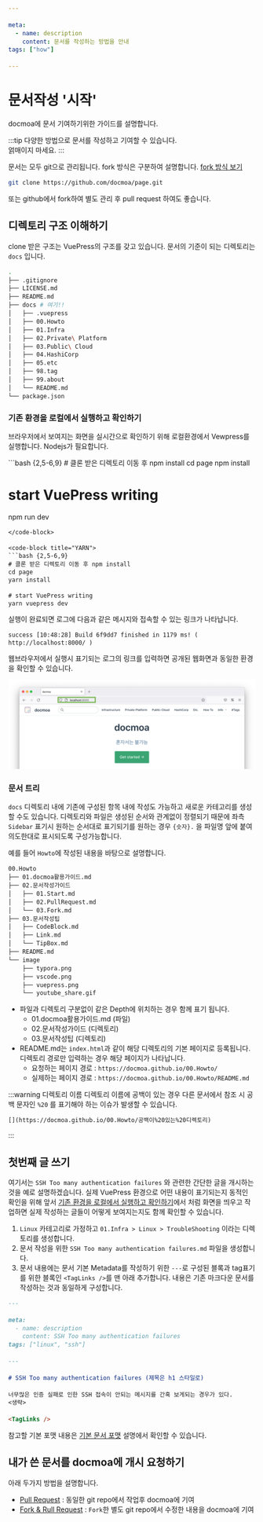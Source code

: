 ```yaml
---

meta:
  - name: description
    content: 문서를 작성하는 방법을 안내
tags: ["how"]

---
```


# 문서작성 '시작'

docmoa에 문서 기여하기위한 가이드를 설명합니다. 

:::tip
다양한 방법으로 문서를 작성하고 기여할 수 있습니다.  
얽매이지 마세요.
:::

문서는 모두 git으로 관리됩니다. fork 방식은 구분하여 설명합니다. [fork 방식 보기](/00.Howto/02.문서작성가이드/03.Fork.html)
```bash
git clone https://github.com/docmoa/page.git
```

또는 github에서 fork하여 별도 관리 후 pull request 하여도 좋습니다. 

## 디렉토리 구조 이해하기
clone 받은 구조는 VuePress의 구조를 갖고 있습니다. 문서의 기준이 되는 디렉토리는 `docs` 입니다.
```bash {5}
.
├── .gitignore
├── LICENSE.md
├── README.md
├── docs # 여기!!
│   ├── .vuepress
│   ├── 00.Howto
│   ├── 01.Infra
│   ├── 02.Private\ Platform
│   ├── 03.Public\ Cloud
│   ├── 04.HashiCorp
│   ├── 05.etc
│   ├── 98.tag
│   ├── 99.about
│   └── README.md
└── package.json
```

### 기존 환경을 로컬에서 실행하고 확인하기
브라우저에서 보여지는 화면을 실시간으로 확인하기 위해 로컬환경에서 Vewpress를 실행합니다. Nodejs가 필요합니다.

<code-group>
<code-block title="NPM">
```bash {2,5-6,9}
# 클론 받은 디렉토리 이동 후 npm install
cd page
npm install

# start VuePress writing
npm run dev
```
</code-block>

<code-block title="YARN">
```bash {2,5-6,9}
# 클론 받은 디렉토리 이동 후 npm install
cd page
yarn install

# start VuePress writing
yarn vuepress dev
```
</code-block>
</code-group>

실행이 완료되면 로그에 다음과 같은 메시지와 접속할 수 있는 링크가 나타납니다.
```text
success [10:48:28] Build 6f9dd7 finished in 1179 ms! ( http://localhost:8000/ )
```

웹브라우저에서 실행시 표기되는 로그의 링크를 입력하면 공개된 웹화면과 동일한 환경을 확인할 수 있습니다.

![](../image/vuepress.png)

### 문서 트리
`docs` 디렉토리 내에 기존에 구성된 항목 내에 작성도 가능하고 새로운 카테고리를 생성할 수도 있습니다. 디렉토리와 파일은 생성된 순서와 관계없이 정렬되기 때문에 좌측 `Sidebar` 표기시 원하는 순서대로 표기되기를 원하는 경우 `{숫자}.` 을 파일명 앞에 붙여 의도한대로 표시되도록 구성가능합니다.

예를 들어 `Howto`에 작성된 내용을 바탕으로 설명합니다.
```bash {2,3,7,11}
00.Howto
├── 01.docmoa활용가이드.md
├── 02.문서작성가이드
│   ├── 01.Start.md
│   ├── 02.PullRequest.md
│   └── 03.Fork.md
├── 03.문서작성팁
│   ├── CodeBlock.md
│   ├── Link.md
│   └── TipBox.md
├── README.md
└── image
    ├── typora.png
    ├── vscode.png
    ├── vuepress.png
    └── youtube_share.gif
```
- 파일과 디렉토리 구분없이 같은 Depth에 위치하는 경우 함께 표기 됩니다.
  - 01.docmoa활용가이드.md (파일)
  - 02.문서작성가이드 (디렉토리)
  - 03.문서작성팁 (디렉토리)
- README.md는 `index.html`과 같이 해당 디렉토리의 기본 페이지로 등록됩니다. 디렉토리 경로만 입력하는 경우 해당 페이지가 나타납니다. 
  - 요청하는 페이지 경로 : `https://docmoa.github.io/00.Howto/`
  - 실제하는 페이지 경로 : `https://docmoa.github.io/00.Howto/README.md`

:::warning 디렉토리 이름
디렉토리 이름에 공백이 있는 경우 다른 문서에서 참조 시 공백 문자인 `%20` 를 표기해야 하는 이슈가 발생할 수 있습니다.  
```md
[](https://docmoa.github.io/00.Howto/공백이%20있는%20디렉토리)
```
:::

## 첫번째 글 쓰기
여기서는 `SSH Too many authentication failures` 와 관련한 간단한 글을 개시하는 것을 예로 설명하겠습니다.
실제 VuePress 환경으로 어떤 내용이 표기되는지 동적인 확인을 위해 앞서 [기존 환경을 로컬에서 실행하고 확인하기](/00.Howto/02.문서작성가이드/01.Start.html#기존-환경을-로컬에서-실행하고-확인하기)에서 처럼 화면을 띄우고 작업하면 실제 작성하는 글들이 어떻게 보여지는지도 함께 확인할 수 있습니다.

1. `Linux` 카테고리로 가정하고 `01.Infra > Linux > TroubleShooting` 이라는 디렉토리를 생성합니다.
2. 문서 작성을 위한 `SSH Too many authentication failures.md` 파일을 생성합니다.
3. 문서 내용에는 문서 기본 Metadata를 작성하기 위한 `---`로 구성된 블록과 tag표기를 위한 블록인 `<TagLinks />`를 맨 아래 추가합니다. 내용은 기존 마크다운 문서를 작성하는 것과 동일하게 구성합니다.
  ```md
  ---

  meta:
    - name: description
      content: SSH Too many authentication failures
  tags: ["linux", "ssh"]

  ---

  # SSH Too many authentication failures (제목은 h1 스타일로)

  너무많은 인증 실패로 인한 SSH 접속이 안되는 메시지를 간혹 보게되는 경우가 있다.
  <생략>

  <TagLinks />
  ```

참고할 기본 포맷 내용은 [기본 문서 포맷]() 설명에서 확인할 수 있습니다.

## 내가 쓴 문서를 docmoa에 개시 요청하기
아래 두가지 방법을 설명합니다.
- [Pull Request](/00.Howto/02.문서작성가이드/02.PullRequest.html) : 동일한 git repo에서 작업후 docmoa에 기여
- [Fork & Rull Request](/00.Howto/02.문서작성가이드/03.Fork.html) : `Fork`한 별도 git repo에서 수정한 내용을 docmoa에 기여

<TagLinks />
